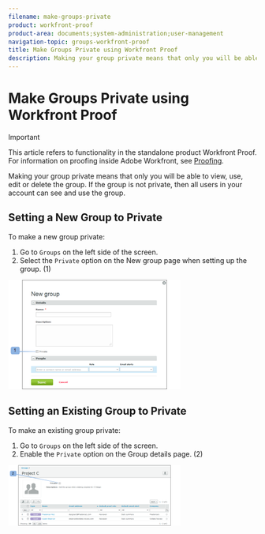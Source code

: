 ```yaml
---
filename: make-groups-private
product: workfront-proof
product-area: documents;system-administration;user-management
navigation-topic: groups-workfront-proof
title: Make Groups Private using Workfront Proof
description: Making your group private means that only you will be able to view, use, edit or delete the group. If the group is not private, then all users in your account can see and use the group.
---
```


# Make Groups Private using Workfront Proof

>[!IMPORTANT]
>
>This article refers to functionality in the standalone product Workfront Proof. For information on proofing inside Adobe Workfront, see [Proofing](../../../review-and-approve-work/proofing/proofing.md).

Making your group private means that only you will be able to view, use, edit or delete the group. If the group is not private, then all users in your account can see and use the group.

## Setting a New Group to Private

To make a new group private:

1. Go to `Groups` on the left side of the screen.
1. Select the `Private` option on the New group page when setting up the group. (1)

![Private_new_group.png](assets/private-new-group-350x221.png)

## Setting an Existing Group to Private

To make an existing group private:

1. Go to `Groups` on the left side of the screen.
1. Enable the `Private` option on the Group details page. (2)

![Private_Group_Details.png](assets/private-group-details-350x123.png)

